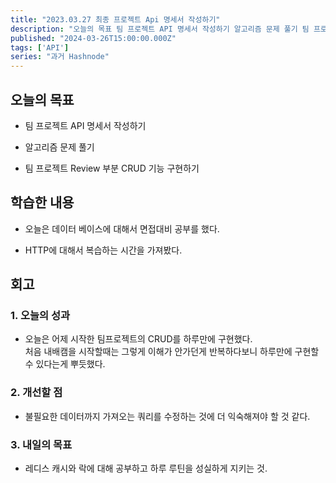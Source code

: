 ```yaml
---
title: "2023.03.27 최종 프로젝트 Api 명세서 작성하기"
description: "오늘의 목표 팀 프로젝트 API 명세서 작성하기 알고리즘 문제 풀기 팀 프로젝트 Review 부분 CRUD 기능 구현하기 학습한 내용 오늘은 데이터 베이스에 대해서 면접대비 공부를 했다. HTTP에 대해서 복습하는 시간을 가져봤다. 회고 1. 오늘의 성과 오늘은 어제 시작한 팀프로젝트의 CRUD를 하루만에 구현했다. 처음 내배캠을 시작할때는 그렇게 이해가 안가던게 반복하다보니 하루만에 구현할 수 있다는게 뿌듯했다. 2. 개..."
published: "2024-03-26T15:00:00.000Z"
tags: ['API']
series: "과거 Hashnode"
---
```


## 오늘의 목표

* 팀 프로젝트 API 명세서 작성하기
    
* 알고리즘 문제 풀기
    
* 팀 프로젝트 Review 부분 CRUD 기능 구현하기
    

## 학습한 내용

* 오늘은 데이터 베이스에 대해서 면접대비 공부를 했다.
    
* HTTP에 대해서 복습하는 시간을 가져봤다.
    

## 회고

### 1\. 오늘의 성과

* 오늘은 어제 시작한 팀프로젝트의 CRUD를 하루만에 구현했다.  
    처음 내배캠을 시작할때는 그렇게 이해가 안가던게 반복하다보니 하루만에 구현할 수 있다는게 뿌듯했다.
    

### 2\. 개선할 점

* 불필요한 데이터까지 가져오는 쿼리를 수정하는 것에 더 익숙해져야 할 것 같다.
    

### 3\. 내일의 목표

* 레디스 캐시와 락에 대해 공부하고 하루 루틴을 성실하게 지키는 것.